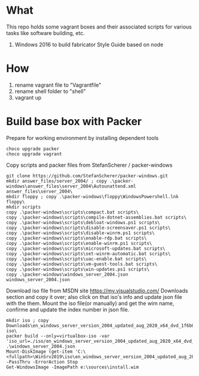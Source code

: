 # What
This repo holds some vagrant boxes and their associated scripts for various tasks like software building, etc. 

1.  Windows 2016 to build fabricator Style Guide based on node

# How

1.  rename vagrant file to "Vagrantfile"
2.  rename shell folder to "shell"
3.  vagrant up

# Build base box with Packer
Prepare for working environment by installing dependent tools
```
choco upgrade packer
choco upgrade vagrant
```
Copy scripts and packer files from  StefanScherer / packer-windows
```
git clone https://github.com/StefanScherer/packer-windows.git
mkdir answer_files/server_2004/ ; copy .\packer-windows\answer_files\server_2004\Autounattend.xml answer_files\server_2004\
mkdir floppy ; copy .\packer-windows\floppy\WindowsPowershell.lnk floppy\
mkdir scripts 
copy .\packer-windows\scripts\compact.bat scripts\
copy .\packer-windows\scripts\compile-dotnet-assemblies.bat scripts\
copy .\packer-windows\scripts\debloat-windows.ps1 scripts\
copy .\packer-windows\scripts\disable-screensaver.ps1 scripts\
copy .\packer-windows\scripts\disable-winrm.ps1 scripts\
copy .\packer-windows\scripts\enable-rdp.bat scripts\
copy .\packer-windows\scripts\enable-winrm.ps1 scripts\
copy .\packer-windows\scripts\microsoft-updates.bat scripts\
copy .\packer-windows\scripts\set-winrm-automatic.bat scripts\
copy .\packer-windows\scripts\uac-enable.bat scripts\
copy .\packer-windows\scripts\vm-guest-tools.bat scripts\
copy .\packer-windows\scripts\win-updates.ps1 scripts\
copy .\packer-windows\windows_server_2004.json windows_server_2004.json
```
Download iso file from MSDN site https://my.visualstudio.com/ Downloads section and copy it over; also click on that iso's info and update json file with the them. Mount the iso file(or manually) and get the wim name, confirme and update the index number in json file.
```
mkdir iso ; copy Downloads\en_windows_server_version_2004_updated_aug_2020_x64_dvd_1f6b0779.iso iso\
packer build --only=virtualbox-iso -var 'iso_url=./iso/en_windows_server_version_2004_updated_aug_2020_x64_dvd_1f6b0779.iso' .\windows_server_2004.json
Mount-DiskImage (get-item 'C:\<fullpath>\WinSrv2019\iso\en_windows_server_version_2004_updated_aug_2020_x64_dvd_1f6b0779.iso').VersionInfo.FileName -PassThru -ErrorAction Stop
Get-WindowsImage -ImagePath e:\sources\install.wim
```

